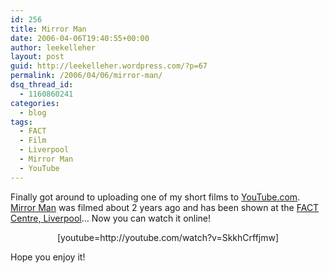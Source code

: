 ```yaml
---
id: 256
title: Mirror Man
date: 2006-04-06T19:40:55+00:00
author: leekelleher
layout: post
guid: http://leekelleher.wordpress.com/?p=67
permalink: /2006/04/06/mirror-man/
dsq_thread_id:
  - 1160860241
categories:
  - blog
tags:
  - FACT
  - Film
  - Liverpool
  - Mirror Man
  - YouTube
---
```

Finally got around to uploading one of my short films to [YouTube.com](http://youtube.com/). [Mirror Man](http://www.youtube.com/watch?v=SkkhCrffjmw) was filmed about 2 years ago and has been shown at the [FACT Centre, Liverpool](http://www.fact.co.uk/)&#8230; Now you can watch it online!

<p align="center">
  [youtube=http://youtube.com/watch?v=SkkhCrffjmw]
</p>

Hope you enjoy it!
